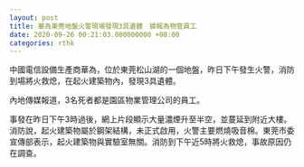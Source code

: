```yaml
---
layout: post
title: 華為東莞地盤火警現場發現3具遺體　據報為物管員工
date: 2020-09-26 00:21:03.000000000 +08:00
categories: rthk
---
```


中國電信設備生產商華為，位於東莞松山湖的一個地盤，昨日下午發生火警，消防到場將火救熄，在起火建築物內，發現3具遺體。

內地傳媒報道，3名死者都是園區物業管理公司的員工。

事發在昨日下午3時過後，網上片段顯示大量濃煙升至半空，並蔓延到附近大樓。消防說，起火建築物屬於鋼架結構，未正式啟用，火警主要燃燒吸音棉。東莞市委宣傳部表示，起火建築物與實驗室無關。消防到下午近5時將火救熄，事故原因仍在調查。
